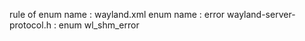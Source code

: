rule of enum name : wayland.xml <interface name="wl_shm" version="2"> enum name : error
                    wayland-server-protocol.h : enum wl_shm_error